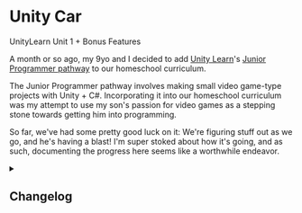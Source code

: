 # Unity Car
 UnityLearn Unit 1 + Bonus Features

 A month or so ago, my 9yo and I decided to add [Unity Learn](https://learn.unity.com/)'s [Junior Programmer pathway](https://learn.unity.com/pathway/junior-programmer) to our homeschool curriculum.
 
 The Junior Programmer pathway involves making small video game-type projects with Unity + C#. Incorporating it into our homeschool curriculum was my attempt to use my son's passion for video games as a stepping stone towards getting him into programming.

 So far, we've had some pretty good luck on it: We're figuring stuff out as we go, and he's having a blast! I'm super stoked about how it's going, and as such, documenting the progress here seems like a worthwhile endeavor.

<details>
 <summary><h2>Changelog</h2></summary>
    <h3>12 Jul 2022</h3>
    <ol>
        <li><p>Added a first-person / third-person camera toggle using a Boolean value + keypress tracker.</p>
        
        <p><b>Note:</p> This is different than <a href = "https://learn.unity.com/tutorial/bonus-features-1-share-your-work#60901c73edbc2a002136af93">what Unity Learn proposes</a>, which is to have two cameras with a toggle-able enabler.</p>
      </li>
    </ol>
    <h3>1 Jul 2022</h3>
    <ol>
        <li>Today, we finalized the [oncoming traffic](https://learn.unity.com/tutorial/bonus-features-1-share-your-work#60901c59edbc2a002136af8e) part of Bonus exercises.</li>
    </ol>
    <h3>30 Jun 2022</h3>
    <ol>
        <li>Initial upload. I had to do some research online about how to use `.gitignore` to make this massive directory archivable, and so far, it seems to have worked! ::fistpump::</li>
    </ol>
 </details>
